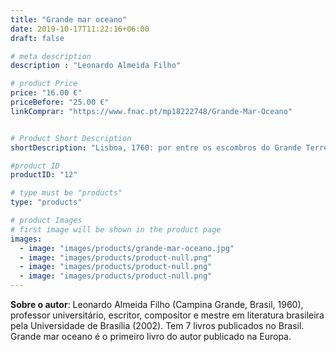 ```yaml
---
title: "Grande mar oceano"
date: 2019-10-17T11:22:16+06:00
draft: false

# meta description
description : "Leonardo Almeida Filho"

# product Price
price: "16.00 €"
priceBefore: "25.00 €"
linkComprar: "https://www.fnac.pt/mp18222748/Grande-Mar-Oceano"


# Product Short Description
shortDescription: "Lisboa, 1760: por entre os escombros do Grande Terremoto, um cais oferece aventuras e, quem sabe, um futuro melhor. Rio de Janeiro, anos 1970: sob a vigília do regime militar, a busca por respostas no passado. Dois séculos de histórias — de pessoas e de povos — a cruzar o Grande Mar Oceano."

#product ID
productID: "12"

# type must be "products"
type: "products"

# product Images
# first image will be shown in the product page
images:
  - image: "images/products/grande-mar-oceano.jpg"
  - image: "images/products/product-null.png"
  - image: "images/products/product-null.png"
  - image: "images/products/product-null.png"
---
```


**Sobre o autor**: Leonardo Almeida Filho (Campina Grande, Brasil, 1960), professor universitário, escritor, compositor e mestre em literatura brasileira pela Universidade de Brasília (2002). Tem 7 livros publicados no Brasil. <br>Grande mar oceano é o primeiro livro do autor publicado na Europa.